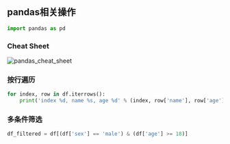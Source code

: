## pandas相关操作

```python
import pandas as pd
```

### Cheat Sheet

![pandas_cheat_sheet](pandas_cheat_sheet.png)

### 按行遍历

```python
for index, row in df.iterrows():
    print('index %d, name %s, age %d' % (index, row['name'], row['age']))
```

### 多条件筛选

```python
df_filtered = df[(df['sex'] == 'male') & (df['age'] >= 18)]
```
